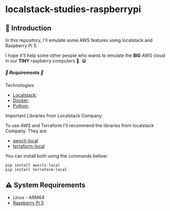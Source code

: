 # localstack-studies-raspberrypi

## :blue_book: Introduction

In this repository, I'll emulate some AWS features using localstack and Raspberry Pi 5.

I hope it'll help some other people who wants to emulate the **BIG** AWS cloud in our **TINY** raspberry computers 🍒. 😁

##### :wrench: Requirements :wrench:

Technologies:
* [Localstack](https://www.localstack.cloud/);
* [Docker](https://www.docker.com/);
* [Python](https://www.python.org/);


Important Libraries from Localstack Company:

To use AWS and Terraform I'll recommend the libraries from localstack Company. They are:

* [awscli-local](https://github.com/localstack/awscli-local)
* [terraform-local](https://github.com/localstack/terraform-local)

You can install both using the commands bellow:
```
pip install awscli-local
pip install terraform-local
```


## :warning: System Requirements

- Linux - ARM64
- [Raspberry Pi 5](https://www.raspberrypi.com/products/raspberry-pi-5/)
